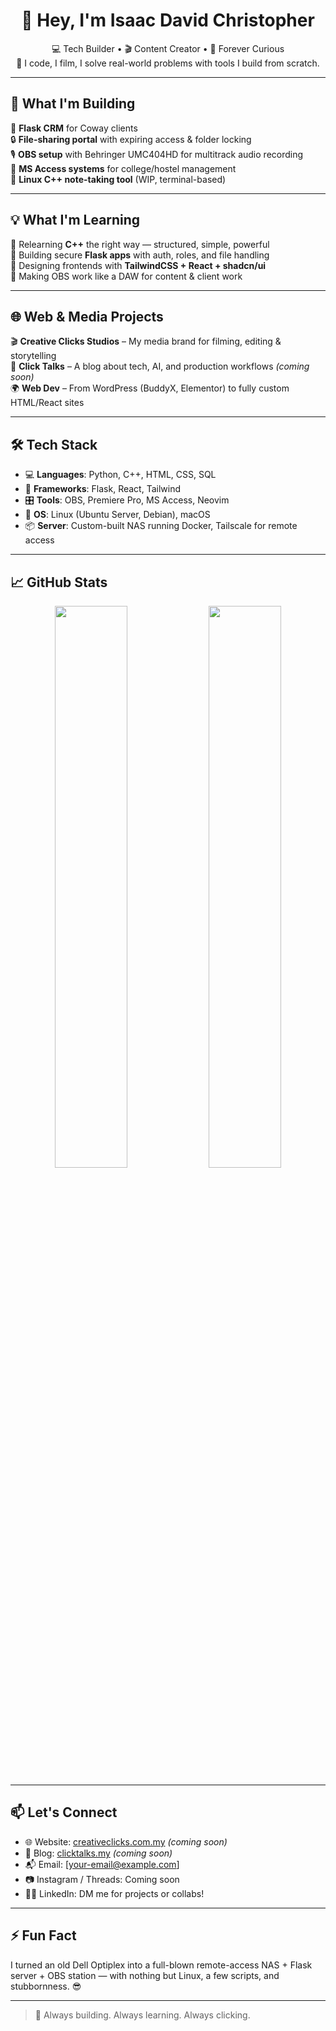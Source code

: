 <h1 align="center">👋 Hey, I'm Isaac David Christopher</h1>

<p align="center">
  💻 Tech Builder • 🎬 Content Creator • 🧠 Forever Curious<br>
  🚀 I code, I film, I solve real-world problems with tools I build from scratch.
</p>

---

## 🔧 What I'm Building

🧰 **Flask CRM** for Coway clients  
🔒 **File-sharing portal** with expiring access & folder locking  
🎙️ **OBS setup** with Behringer UMC404HD for multitrack audio recording  
🏫 **MS Access systems** for college/hostel management  
📝 **Linux C++ note-taking tool** (WIP, terminal-based)

---

## 💡 What I'm Learning

🧠 Relearning **C++** the right way — structured, simple, powerful  
🧰 Building secure **Flask apps** with auth, roles, and file handling  
🎨 Designing frontends with **TailwindCSS + React + shadcn/ui**  
🧱 Making OBS work like a DAW for content & client work  

---

## 🌐 Web & Media Projects

🎬 **Creative Clicks Studios** – My media brand for filming, editing & storytelling  
🧠 **Click Talks** – A blog about tech, AI, and production workflows *(coming soon)*  
🌍 **Web Dev** – From WordPress (BuddyX, Elementor) to fully custom HTML/React sites  

---

## 🛠️ Tech Stack

- 💻 **Languages**: Python, C++, HTML, CSS, SQL  
- 🔧 **Frameworks**: Flask, React, Tailwind  
- 🎛️ **Tools**: OBS, Premiere Pro, MS Access, Neovim  
- 🐧 **OS**: Linux (Ubuntu Server, Debian), macOS  
- 📦 **Server**: Custom-built NAS running Docker, Tailscale for remote access  

---

## 📈 GitHub Stats

<p align="center">
  <img src="https://github-readme-stats.vercel.app/api?username=your-github-username&show_icons=true&theme=tokyonight" width="48%" />
  <img src="https://github-readme-streak-stats.herokuapp.com?user=your-github-username&theme=tokyonight" width="48%" />
</p>

---

## 📫 Let's Connect

- 🌐 Website: [creativeclicks.com.my](https://creativeclicks.com.my) *(coming soon)*  
- 🧠 Blog: [clicktalks.my](https://clicktalks.my) *(coming soon)*  
- 📬 Email: [your-email@example.com]  
- 📷 Instagram / Threads: Coming soon  
- 🧑‍💼 LinkedIn: DM me for projects or collabs!

---

## ⚡ Fun Fact

I turned an old Dell Optiplex into a full-blown remote-access NAS + Flask server + OBS station — with nothing but Linux, a few scripts, and stubbornness. 😎

---

> 💬 Always building. Always learning. Always clicking.

